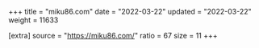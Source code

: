 +++
title = "miku86.com"
date = "2022-03-22"
updated = "2022-03-22"
weight = 11633

[extra]
source = "https://miku86.com/"
ratio = 67
size = 11
+++
